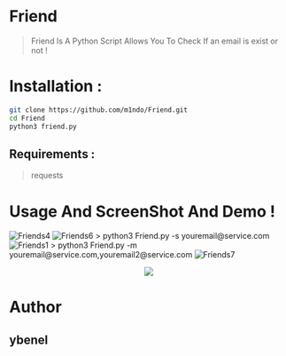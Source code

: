 # Friend
> Friend Is A Python Script Allows You To Check If an email is exist or not !

# Installation : 
```bash
git clone https://github.com/m1ndo/Friend.git
cd Friend
python3 friend.py
```

## Requirements :
> requests

# Usage And ScreenShot And Demo !
<img src="https://i.ibb.co/zjdga989/Friends4.png" alt="Friends4" border="0">
<img src="https://i.ibb.co/g8dqwr67/Friends6.png" alt="Friends6" border="0">
> python3 Friend.py -s youremail@service.com

<img src="https://i.ibb.co/rd52HW1s/Friends1.png" alt="Friends1" border="0">
> python3 Friend.py -m youremail@service.com,youremail2@service.com

<img src="https://i.ibb.co/y02f2f2/Friends7.png" alt="Friends7" border="0">


<p align="center">
<a href="https://asciinema.org/a/2176124">
<img src="https://asciinema.org/a/2176124.svg">
</a>
</p>

# Author 
## ybenel

